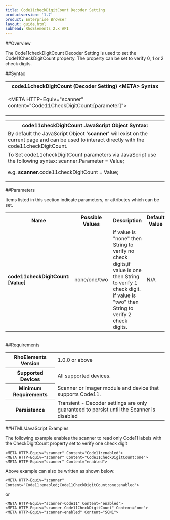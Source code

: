 ```yaml
---
title: Code11checkDigitCount Decoder Setting
productversion: '1.7'
product: Enterprise Browser
layout: guide.html
subhead: RhoElements 2.x API
---
```


##Overview

The Code11checkDigitCount Decoder Setting is used to set the Code11CheckDigitCount property. The property can be set to verify 0, 1 or 2 check digits.

##Syntax

<table class="re-table"><tr><th class="tableHeading">code11checkDigitCount (Decoder Setting) &lt;META&gt; Syntax
</th></tr><tr><td class="clsSyntaxCells clsOddRow"><p>&lt;META HTTP-Equiv="scanner" content="Code11CheckDigitCount:[parameter]"&gt;</p></td></tr></table>
<table class="re-table"><tr><th class="tableHeading">code11checkDigitCount JavaScript Object Syntax:</th></tr><tr><td class="clsSyntaxCells clsOddRow">
By default the JavaScript Object <b>'scanner'</b> will exist on the current page and can be used to interact directly with the code11checkDigitCount.
</td></tr><tr><td class="clsSyntaxCells clsEvenRow">
To Set code11checkDigitCount parameters via JavaScript use the following syntax: scanner.Parameter = Value;
<P />e.g. <b>scanner</b>.code11checkDigitCount = Value;
</td></tr></table>

##Parameters


Items listed in this section indicate parameters, or attributes which can be set.
<table class="re-table"><col width="20%" /><col width="20%" /><col width="38%" /><col width="22%" /><tr><th class="tableHeading">Name</th><th class="tableHeading">Possible Values</th><th class="tableHeading">Description</th><th class="tableHeading">Default Value</th></tr><tr><td class="clsSyntaxCells clsOddRow"><b>code11checkDigitCount:[Value]
</b></td><td class="clsSyntaxCells clsOddRow">none/one/two</td><td class="clsSyntaxCells clsOddRow">if value is "none" then String to verify no check digits,if value is one then String to verify 1 check digit.
                                if value is "two" then String to verify 2 check digits.</td><td class="clsSyntaxCells clsOddRow">
N/A
</td></tr></table>
<table class="re-table"><col width="78%" /><col width="8%" /><col width="1%" /><col width="5%" /><col width="1%" /><col width="5%" /><col width="2%" /></table>





##Requirements

<table class="re-table"><tr><th class="tableHeading">RhoElements Version</th><td class="clsSyntaxCell clsEvenRow">1.0.0 or above
</td></tr><tr><th class="tableHeading">Supported Devices</th><td class="clsSyntaxCell clsOddRow">All supported devices.</td></tr><tr><th class="tableHeading">Minimum Requirements</th><td class="clsSyntaxCell clsOddRow">Scanner or Imager module and device that supports Code11.</td></tr><tr><th class="tableHeading">Persistence</th><td class="clsSyntaxCell clsEvenRow">Transient - Decoder settings are only guaranteed to persist until the Scanner is disabled</td></tr></table>


##HTML/JavaScript Examples

The following example enables the scanner to read only Code11 labels with the CheckDigitCount property set to verify one check digit

	<META HTTP-Equiv="scanner" Content="Code11:enabled">
	<META HTTP-Equiv="scanner" Content="Code11CheckDigitCount:one">
	<META HTTP-Equiv="scanner" Content="enabled">
	
Above example can also be written as shown below:

	<META HTTP-Equiv="scanner" Content="Code11:enabled;Code11CheckDigitCount:one;enabled">
	
or

	<META HTTP-Equiv="scanner-Code11" Content="enabled">
	<META HTTP-Equiv="scanner-Code11CheckDigitCount" Content="one">
	<META HTTP-Equiv="scanner-enabled" Content="SCN1">
	





